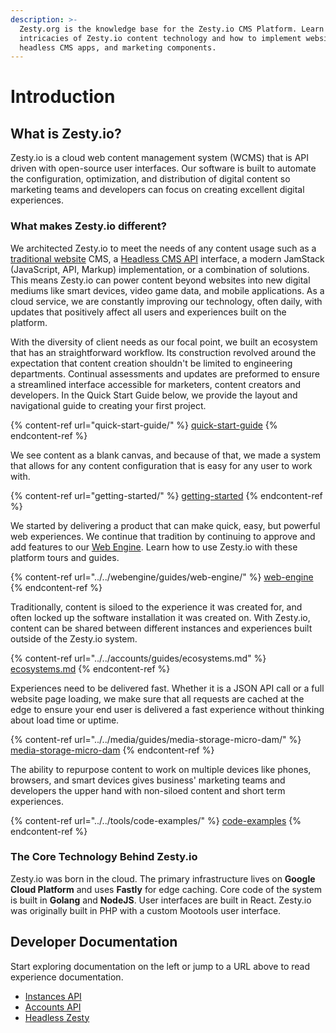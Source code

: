 ```yaml
---
description: >-
  Zesty.org is the knowledge base for the Zesty.io CMS Platform. Learn the
  intricacies of Zesty.io content technology and how to implement websites,
  headless CMS apps, and marketing components.
---
```


# Introduction

## What is Zesty.io?

Zesty.io is a cloud web content management system (WCMS) that is API driven with open-source user interfaces. Our software is built to automate the configuration, optimization, and distribution of digital content so marketing teams and developers can focus on creating excellent digital experiences.

### What makes Zesty.io different?

We architected Zesty.io to meet the needs of any content usage such as a [traditional website](../../webengine/guides/web-engine/) CMS, a [Headless CMS API](../../tools/code-examples/) interface, a modern JamStack (JavaScript, API, Markup) implementation, or a combination of solutions. This means Zesty.io can power content beyond websites into new digital mediums like smart devices, video game data, and mobile applications. As a cloud service, we are constantly improving our technology, often daily, with updates that positively affect all users and experiences built on the platform.

With the diversity of client needs as our focal point, we built an ecosystem that has an straightforward workflow.  Its construction revolved around the expectation that content creation shouldn't be limited to engineering departments. Continual assessments and updates are preformed to ensure a streamlined interface accessible for marketers, content creators and developers. In the Quick Start Guide below, we provide the layout and navigational guide to creating your first project.

{% content-ref url="quick-start-guide/" %}
[quick-start-guide](quick-start-guide/)
{% endcontent-ref %}

We see content as a blank canvas, and because of that, we made a system that allows for any content configuration that is easy for any user to work with.

{% content-ref url="getting-started/" %}
[getting-started](getting-started/)
{% endcontent-ref %}

We started by delivering a product that can make quick, easy, but powerful web experiences. We continue that tradition by continuing to approve and add features to our [Web Engine](../../webengine/guides/web-engine/). Learn how to use Zesty.io with these platform tours and guides.

{% content-ref url="../../webengine/guides/web-engine/" %}
[web-engine](../../webengine/guides/web-engine/)
{% endcontent-ref %}

Traditionally, content is siloed to the experience it was created for, and often locked up the software installation it was created on. With Zesty.io, content can be shared between different instances and experiences built outside of the Zesty.io system.

{% content-ref url="../../accounts/guides/ecosystems.md" %}
[ecosystems.md](../../accounts/guides/ecosystems.md)
{% endcontent-ref %}

Experiences need to be delivered fast. Whether it is a JSON API call or a full website page loading, we make sure that all requests are cached at the edge to ensure your end user is delivered a fast experience without thinking about load time or uptime.

{% content-ref url="../../media/guides/media-storage-micro-dam/" %}
[media-storage-micro-dam](../../media/guides/media-storage-micro-dam/)
{% endcontent-ref %}

The ability to repurpose content to work on multiple devices like phones, browsers, and smart devices gives business' marketing teams and developers the upper hand with non-siloed content and short term experiences.

{% content-ref url="../../tools/code-examples/" %}
[code-examples](../../tools/code-examples/)
{% endcontent-ref %}

### The Core Technology Behind Zesty.io

Zesty.io was born in the cloud. The primary infrastructure lives on **Google Cloud Platform** and uses **Fastly** for edge caching. Core code of the system is built in **Golang** and **NodeJS**. User interfaces are built in React. Zesty.io was originally built in PHP with a custom Mootools user interface.

## Developer Documentation

Start exploring documentation on the left or jump to a URL above to read experience documentation.

* [Instances API](https://instances-api.zesty.org/)
* [Accounts API](https://accounts-api.zesty.org/)
* [Headless Zesty](../../tools/code-examples/)
